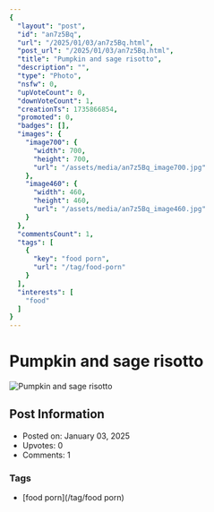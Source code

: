 ```yaml
---
{
  "layout": "post",
  "id": "an7z5Bq",
  "url": "/2025/01/03/an7z5Bq.html",
  "post_url": "/2025/01/03/an7z5Bq.html",
  "title": "Pumpkin and sage risotto",
  "description": "",
  "type": "Photo",
  "nsfw": 0,
  "upVoteCount": 0,
  "downVoteCount": 1,
  "creationTs": 1735866854,
  "promoted": 0,
  "badges": [],
  "images": {
    "image700": {
      "width": 700,
      "height": 700,
      "url": "/assets/media/an7z5Bq_image700.jpg"
    },
    "image460": {
      "width": 460,
      "height": 460,
      "url": "/assets/media/an7z5Bq_image460.jpg"
    }
  },
  "commentsCount": 1,
  "tags": [
    {
      "key": "food porn",
      "url": "/tag/food-porn"
    }
  ],
  "interests": [
    "food"
  ]
}
---
```


# Pumpkin and sage risotto

![Pumpkin and sage risotto](/assets/media/an7z5Bq_image700.jpg)

## Post Information

- Posted on: January 03, 2025
- Upvotes: 0
- Comments: 1

### Tags

- [food porn](/tag/food porn)
